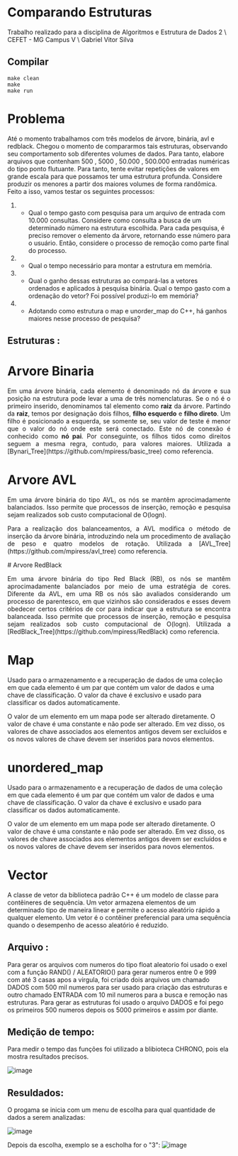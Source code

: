 # Comparando Estruturas

</p>
Trabalho realizado para a disciplina de Algoritmos e Estrutura de Dados 2 \
CEFET - MG Campus V \
Gabriel Vitor Silva 


## Compilar ##
```
make clean
make
make run
```
# Problema
 Até o momento trabalhamos com três modelos de árvore, binária, avl e redblack. Chegou o momento de compararmos tais estruturas, observando seu comportamento sob diferentes volumes de dados. Para tanto, elabore arquivos que contenham 500 , 5000 , 50.000 , 500.000 entradas numéricas do tipo ponto flutuante. Para tanto, tente evitar repetições de valores em grande escala para que possamos ter uma estrutura profunda. Considere produzir os menores a partir dos maiores volumes de forma randômica. Feito a isso, vamos testar os seguintes processos:

1) - Qual o tempo gasto com pesquisa para um arquivo de entrada com 10.000 consultas. Considere como consulta a busca de um determinado número na estrutura escolhida. Para cada pesquisa, é preciso remover o elemento da árvore, retornando esse número para o usuário. Então, considere o processo de remoção como parte final do processo. 

2) - Qual o tempo necessário para montar a estrutura em memória. 

3) - Qual o ganho dessas estruturas ao compará-las a vetores ordenados e aplicados à pesquisa binária. Qual o tempo gasto com a ordenação do vetor? Foi possível produzi-lo em memória? 

4) - Adotando como estrutura o map e unorder_map do C++, há ganhos maiores nesse processo de pesquisa?
  
 ## Estruturas : ##
 
 # Arvore Binaria 
 <p> </p>

<p align="justify">
	Em uma árvore binária, cada elemento é denominado nó da árvore e sua posição na estrutura pode levar a uma de três nomenclaturas. Se o nó é o primeiro inserido, denominamos tal elemento como <b>raiz</b> da árvore. Partindo da <b>raiz</b>, temos por designação dois filhos, <b>filho esquerdo</b> e <b>filho direto</b>. Um filho é posicionado a esquerda, se somente se, seu valor de teste é menor que o valor do nó onde este será conectado. Este nó de conexão é conhecido como <b>nó pai</b>. Por conseguinte, os filhos tidos como direitos seguem a mesma regra, contudo, para valores maiores. Utilizada a [Bynari_Tree](https://github.com/mpiress/basic_tree) como referencia.
</p>

# Arvore AVL
 <p> </p>

<p align="justify">
	Em uma árvore binária do tipo AVL, os nós se mantêm aprocimadamente balanciados. Isso permite que processos de inserção, remoção e pesquisa sejam realizados sob custo computacional de O(logn). 
</p>

<p align="justify">
	Para a realização dos balanceamentos, a AVL modifica o método de inserção da árvore binária, introduzindo nela um procedimento de avaliação de peso e quatro modelos de rotação. Utilizada a [AVL_Tree](https://github.com/mpiress/avl_tree) como referencia.
</p>
# Arvore RedBlack
<p> </p>

<p align="justify">
	Em uma árvore binária do tipo Red Black (RB), os nós se mantêm aprocimadamente balanciados por meio de uma estratégia de cores. Diferente da AVL, em uma RB os nós são avaliados considerando um processo de parentesco, em que vizinhos são considerados e esses devem obedecer certos critérios de cor para indicar que a estrutura se encontra balanceada. Isso permite que processos de inserção, remoção e pesquisa sejam realizados sob custo computacional de O(logn). Utilizada a [RedBlack_Tree](https://github.com/mpiress/RedBlack) como referencia.
 
 # Map
<p> </p>

<p align="justify">
 
 Usado para o armazenamento e a recuperação de dados de uma coleção em que cada elemento é um par que contém um valor de dados e uma chave de classificação. O valor da chave é exclusivo e usado para classificar os dados automaticamente.

O valor de um elemento em um mapa pode ser alterado diretamente. O valor de chave é uma constante e não pode ser alterado. Em vez disso, os valores de chave associados aos elementos antigos devem ser excluídos e os novos valores de chave devem ser inseridos para novos elementos.
 
  # unordered_map
<p> </p>

<p align="justify">
 
 Usado para o armazenamento e a recuperação de dados de uma coleção em que cada elemento é um par que contém um valor de dados e uma chave de classificação. O valor da chave é exclusivo e usado para classificar os dados automaticamente.

O valor de um elemento em um mapa pode ser alterado diretamente. O valor de chave é uma constante e não pode ser alterado. Em vez disso, os valores de chave associados aos elementos antigos devem ser excluídos e os novos valores de chave devem ser inseridos para novos elementos.
 
   # Vector 
 <p> </p>

<p align="justify">
 
 A classe de vetor da biblioteca padrão C++ é um modelo de classe para contêineres de sequência. Um vetor armazena elementos de um determinado tipo de maneira linear e permite o acesso aleatório rápido a qualquer elemento. Um vetor é o contêiner preferencial para uma sequência quando o desempenho de acesso aleatório é reduzido.
 
 ## Arquivo : ##
  <p> </p>
 
 <p align="justify">
  
 Para gerar os arquivos com numeros do tipo float aleatorio foi usado o exel com a função RAND() / ALEATORIO() para gerar numeros entre 0 e 999 com até 3 casas apos a virgula, foi criado dois arquivos um chamado DADOS com 500 mil numeros para ser usado para criação das estruturas e outro chamado ENTRADA com 10 mil numeros para a busca e remoção nas estruturas. 
 Para gerar as estruturas foi usado o arquivo DADOS e foi pego os primeiros 500 numeros depois os 5000 primeiros e assim por diante.
  
  ## Medição de tempo: ##
  <p> </p>
 
 Para medir o tempo das funções foi utilizado a blibioteca CHRONO, pois ela mostra resultados precisos.
 
 ![image](https://user-images.githubusercontent.com/54191675/197070851-0360fd73-264e-4df5-afa1-e53c9dd183a1.png)
  
   ## Resuldados: ##
  <p> </p>
O progama se inicia com um menu de escolha para qual quantidade de dados a serem analizadas:

![image](https://user-images.githubusercontent.com/54191675/197071548-f6a99a15-0d49-4896-a853-52b56bc7bf1d.png)

Depois da escolha, exemplo se a escholha for o "3":
![image](https://user-images.githubusercontent.com/54191675/197071696-f25f8b28-465b-43b2-a0a7-67215c4f6049.png)




 
 


